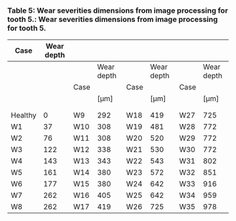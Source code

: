 <a name="table-05"></a>
### Table 5: Wear severities dimensions from image processing for tooth 5.: Wear severities dimensions from image processing for tooth 5.

| Case | Wear depth |  |  |  |  |  |  |
| --- | --- | --- | --- | --- | --- | --- | --- |
|  |  |  | Wear depth |  | Wear depth |  | Wear depth |
|  |  | Case |  | Case |  | Case |  |
|  |  |  | [μm] |  | [μm] |  | [μm] |
|  |  |  |  |  |  |  |  |
|  |  |  |  |  |  |  |  |
| Healthy | 0 | W9 | 292 | W18 | 419 | W27 | 725 |
| W1 | 37 | W10 | 308 | W19 | 481 | W28 | 772 |
| W2 | 76 | W11 | 308 | W20 | 520 | W29 | 772 |
| W3 | 122 | W12 | 338 | W21 | 530 | W30 | 772 |
| W4 | 143 | W13 | 343 | W22 | 543 | W31 | 802 |
| W5 | 161 | W14 | 380 | W23 | 572 | W32 | 851 |
| W6 | 177 | W15 | 380 | W24 | 642 | W33 | 916 |
| W7 | 262 | W16 | 405 | W25 | 642 | W34 | 959 |
| W8 | 262 | W17 | 419 | W26 | 725 | W35 | 978 |